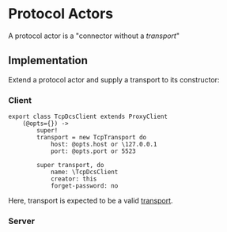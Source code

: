 # Protocol Actors

A protocol actor is a "connector without a *transport*"

## Implementation

Extend a protocol actor and supply a transport to its constructor:

### Client


```ls
export class TcpDcsClient extends ProxyClient
    (@opts={}) ->
        super!
        transport = new TcpTransport do
            host: @opts.host or \127.0.0.1
            port: @opts.port or 5523

        super transport, do
            name: \TcpDcsClient
            creator: this
            forget-password: no
```

Here, transport is expected to be a valid [transport](../transports).

### Server
